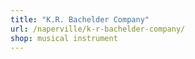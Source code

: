 ```yaml
---
title: "K.R. Bachelder Company"
url: /naperville/k-r-bachelder-company/
shop: musical instrument
---
```

